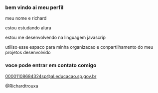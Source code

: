 ### bem vindo ai meu perfil

meu nome e richard

estou estudando alura

estou me desenvolvendo na linguagem javascrip

utiliso esse espaco para minha organizacao e conpartilhamento do meu projetos desenvolvido

### voce pode entrar em contato comigo

00001108684324sp@al.educacao.sp.gov.br

@Richardtrouxa
